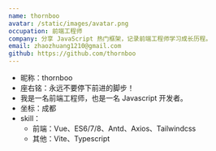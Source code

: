 ```yaml
---
name: thornboo
avatar: /static/images/avatar.png
occupation: 前端工程师
company: 分享 JavaScript 热门框架，记录前端工程师学习成长历程。
email: zhaozhuang1210@gmail.com
github: https://github.com/thornboo
---
```


- 昵称：thornboo
- 座右铭：永远不要停下前进的脚步！
- 我是一名前端工程师，也是一名 Javascript 开发者。
- 坐标：成都
- skill：
  - 前端：Vue、ES6/7/8、Antd、Axios、Tailwindcss
  - 其他：Vite、Typescript

